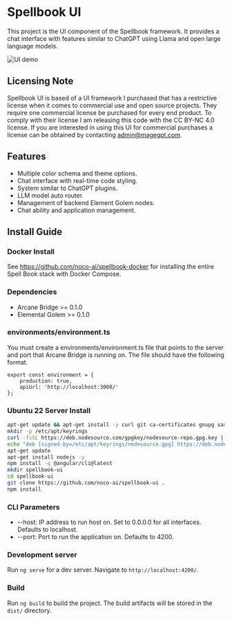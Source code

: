# Spellbook UI

This project is the UI component of the Spellbook framework. It provides a chat interface with features similar to ChatGPT using Llama and
open large language models.

![UI demo](https://github.com/noco-ai/spellbook-docker/blob/master/ui-demo.gif)

## Licensing Note

Spellbook UI is based of a UI framework I purchased that has a restrictive license when it comes to commercial use and open source projects. They
require one commercial license be purchased for every end product. To comply with their license I am releasing this code with the CC BY-NC 4.0 license.
If you are interested in using this UI for commercial purchases a license can be obtained by contacting admin@magegpt.com.

## Features

- Multiple color schema and theme options.
- Chat interface with real-time code styling.
- System similar to ChatGPT plugins.
- LLM model auto router.
- Management of backend Element Golem nodes.
- Chat ability and application management.

## Install Guide

### Docker Install

See https://github.com/noco-ai/spellbook-docker for installing the entire Spell Book stack with Docker Compose.

### Dependencies

- Arcane Bridge >= 0.1.0
- Elemental Golem >= 0.1.0

### environments/environment.ts

You must create a environments/environment.ts file that points to the server and port that Arcane Bridge is running on. The file should have the following format.

```
export const environment = {
    production: true,
    apiUrl: 'http://localhost:3000/'
};
```

### Ubuntu 22 Server Install

```bash
apt-get update && apt-get install -y curl git ca-certificates gnupg sass
mkdir -p /etc/apt/keyrings
curl -fsSL https://deb.nodesource.com/gpgkey/nodesource-repo.gpg.key | gpg --dearmor -o /etc/apt/keyrings/nodesource.gpg
echo "deb [signed-by=/etc/apt/keyrings/nodesource.gpg] https://deb.nodesource.com/node_18.x nodistro main" | tee /etc/apt/sources.list.d/nodesource.list
apt-get update
apt-get install nodejs -y
npm install -g @angular/cli@latest
mkdir spellbook-ui
cd spellbook-ui
git clone https://github.com/noco-ai/spellbook-ui .
npm install
```

### CLI Parameters

- --host: IP address to run host on. Set to 0.0.0.0 for all interfaces. Defaults to localhost.
- --port: Port to run the application on. Defaults to 4200.

### Development server

Run `ng serve` for a dev server. Navigate to `http://localhost:4200/`.

### Build

Run `ng build` to build the project. The build artifacts will be stored in the `dist/` directory.
